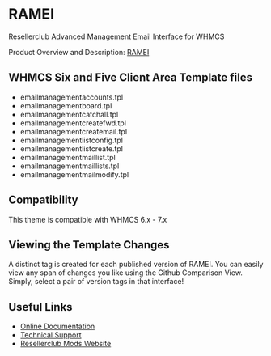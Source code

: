 # RAMEI
Resellerclub Advanced Management Email Interface for WHMCS

Product Overview and Description: [RAMEI](http://www.resellerclub-mods.com/en/products/management-mods/ramei.html)

## WHMCS Six and Five Client Area Template files
* emailmanagementaccounts.tpl
* emailmanagementboard.tpl
* emailmanagementcatchall.tpl
* emailmanagementcreatefwd.tpl
* emailmanagementcreatemail.tpl
* emailmanagementlistconfig.tpl
* emailmanagementlistcreate.tpl
* emailmanagementmaillist.tpl
* emailmanagementmaillists.tpl
* emailmanagementmailmodify.tpl

## Compatibility
This theme is compatible with WHMCS 6.x - 7.x

## Viewing the Template Changes
A distinct tag is created for each published version of RAMEI. You can easily view any span of changes you like using the Github Comparison View. Simply, select a pair of version tags in that interface!

## Useful Links
* [Online Documentation](https://www.resellerclub-mods.com/en/online-documentation/ramemail-interface-v3.html)
* [Technical Support](https://www.resellerclub-mods.com/en/support.html)
* [Resellerclub Mods Website](https://www.resellerclub-mods.com/)

